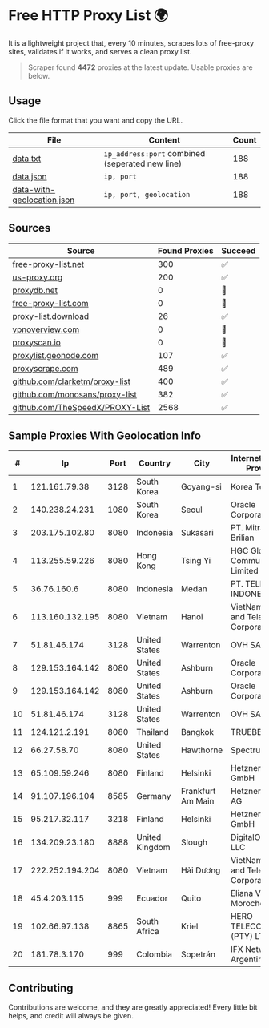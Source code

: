 
# Free HTTP Proxy List 🌍

It is a lightweight project that, every 10 minutes, scrapes lots of free-proxy sites, validates if it works, and serves a clean proxy list.


> Scraper found **4472** proxies at the latest update. Usable proxies are below.

## Usage

Click the file format that you want and copy the URL.


|File|Content|Count|
|----|-------|-----|
|[data.txt](https://raw.githubusercontent.com/themiralay/Proxy-List-World/master/data.txt)|`ip_address:port` combined (seperated new line)|188|
|[data.json](https://raw.githubusercontent.com/themiralay/Proxy-List-World/master/data.json)|`ip, port`|188|
|[data-with-geolocation.json](https://raw.githubusercontent.com/themiralay/Proxy-List-World/master/data-with-geolocation.json)|`ip, port, geolocation`|188|

## Sources

|Source|Found Proxies|Succeed|
|------|-------------|-------|
|[free-proxy-list.net](https://free-proxy-list.net)|300|✅|
|[us-proxy.org](https://www.us-proxy.org)|200|✅|
|[proxydb.net](http://proxydb.net)|0|🚫|
|[free-proxy-list.com](https://free-proxy-list.com/?page=&port=&type%5B%5D=http&type%5B%5D=https&up_time=0&search=Search)|0|🚫|
|[proxy-list.download](https://www.proxy-list.download/HTTP)|26|✅|
|[vpnoverview.com](https://vpnoverview.com/privacy/anonymous-browsing/free-proxy-servers)|0|🚫|
|[proxyscan.io](https://www.proxyscan.io)|0|🚫|
|[proxylist.geonode.com](https://proxylist.geonode.com/api/proxy-list?limit=300&page=1&sort_by=lastChecked&sort_type=desc&protocols=http,https)|107|✅|
|[proxyscrape.com](https://api.proxyscrape.com/v2/?request=displayproxies&protocol=http&timeout=10000&country=all&ssl=all&anonymity=all)|489|✅|
|[github.com/clarketm/proxy-list](https://raw.githubusercontent.com/clarketm/proxy-list/master/proxy-list-raw.txt)|400|✅|
|[github.com/monosans/proxy-list](https://raw.githubusercontent.com/monosans/proxy-list/main/proxies/http.txt)|382|✅|
|[github.com/TheSpeedX/PROXY-List](https://raw.githubusercontent.com/TheSpeedX/PROXY-List/master/http.txt)|2568|✅|


## Sample Proxies With Geolocation Info

|#|Ip|Port|Country|City|Internet Service Provider|
|-|--|----|-------|----|-------------------------|
|1|121.161.79.38|3128|South Korea|Goyang-si|Korea Telecom|
|2|140.238.24.231|1080|South Korea|Seoul|Oracle Corporation|
|3|203.175.102.80|8080|Indonesia|Sukasari|PT. Mitra Kita Brilian|
|4|113.255.59.226|8080|Hong Kong|Tsing Yi|HGC Global Communications Limited|
|5|36.76.160.6|8080|Indonesia|Medan|PT. TELKOM INDONESIA|
|6|113.160.132.195|8080|Vietnam|Hanoi|VietNam Post and Telecom Corporation|
|7|51.81.46.174|3128|United States|Warrenton|OVH SAS|
|8|129.153.164.142|8080|United States|Ashburn|Oracle Corporation|
|9|129.153.164.142|8080|United States|Ashburn|Oracle Corporation|
|10|51.81.46.174|3128|United States|Warrenton|OVH SAS|
|11|124.121.2.191|8080|Thailand|Bangkok|TRUEBB|
|12|66.27.58.70|8080|United States|Hawthorne|Spectrum|
|13|65.109.59.246|8080|Finland|Helsinki|Hetzner Online GmbH|
|14|91.107.196.104|8585|Germany|Frankfurt Am Main|Hetzner Online AG|
|15|95.217.32.117|3218|Finland|Helsinki|Hetzner Online GmbH|
|16|134.209.23.180|8888|United Kingdom|Slough|DigitalOcean, LLC|
|17|222.252.194.204|8080|Vietnam|Hải Dương|VietNam Post and Telecom Corporation|
|18|45.4.203.115|999|Ecuador|Quito|Eliana Vanessa Morocho Oña|
|19|102.66.97.138|8865|South Africa|Kriel|HERO TELECOMS (PTY) LTD|
|20|181.78.3.170|999|Colombia|Sopetrán|IFX Networks Argentina S.R.L|



## Contributing

Contributions are welcome, and they are greatly appreciated! Every
little bit helps, and credit will always be given.

